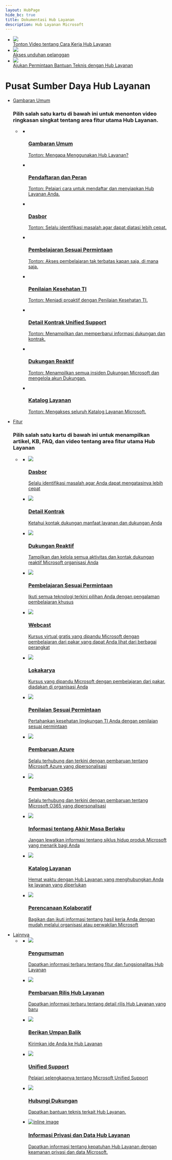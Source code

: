 ```yaml
---
layout: HubPage
hide_bc: true
title: Dokumentasi Hub Layanan
description: Hub Layanan Microsoft
---
```

<div id="main" class="v2">
    <div class="container">
        <ul class="cardsY panelContent featuredContent">
            <li>
                <a href="https://www.youtube.com/embed/XfciralGals?rel=0" target="_blank">
                    <div class="cardSize">
                        <div class="cardPadding">
                            <div class="card">
                                <div class="cardImageOuter">
                                    <div class="cardImage">
                                        <img src="features/Information%20and%20Support%20data%20icon.svg?token=Ag9Jyf2Ku79WtF1s_cSH2gTdppkD-eemks5bC48GwA%3D%3D&sanitize=true">
                                    </div>
                                </div>
                                <div class="cardText">
                                    <span class="likeAnH3">Tonton Video tentang Cara Kerja Hub Layanan</span>
                                </div>
                            </div>
                        </div>
                    </div>
                </a>
            </li>
            <li>
                <a href="./downloads/index.md">
                    <div class="cardSize">
                        <div class="cardPadding">
                            <div class="card">
                                <div class="cardImageOuter">
                                    <div class="cardImage">
                                        <img src="features/Registration%20and%20Roles%20icon.svg?token=Ag9JybNfobr3IpixzDF_HB96BQTAqFrVks5bC5MrwA%3D%3D&sanitize=true">
                                    </div>
                                </div>
                                <div class="cardText">
                                    <span class="likeAnH3">Akses unduhan pelanggan</span>
                                </div>
                            </div>
                        </div>
                    </div>
                </a>
            </li>
            <li>
                <a href="mailto:serviceshubteam@ppas.uservoice.com?subject=Resource%20Center%20Inquiry%3A%20%3CInsert%20question%20topic%3E%3E&amp;body=%3C%3Cplease%20submit%20your%20question%20with%20enough%20detail%20on%20the%20problem%2C%20reproduction%20steps%20and%20what%20you%20desire%20to%20happen%3E%3E" target="_blank">
                    <div class="cardSize">
                        <div class="cardPadding">
                            <div class="card">
                                <div class="cardImageOuter">
                                    <div class="cardImage">
                                        <img src="features/Support%20icon.svg?token=Ag9JyeFIeTavM3ARH0J-1DnNOhV3irhoks5bCkdEwA%3D%3D&sanitize=true">
                                    </div>
                                </div>
                                <div class="cardText">
                                    <span class="likeAnH3">Ajukan Permintaan Bantuan Teknis dengan Hub Layanan</span>
                                </div>
                            </div>
                        </div>
                    </div>
                </a>
            </li>
        </ul>
    </div>
    <div class="container">
        <h1>Pusat Sumber Daya Hub Layanan</h1>
        <ul class="pivots">
            <li data-id="#home" class="pivotItem">
                <a data-default="true" href="#home" data-linktype="self-bookmark">Gambaran Umum</a>
                <h3>Pilih salah satu kartu di bawah ini untuk menonton video ringkasan singkat tentang area fitur utama Hub Layanan.</h3>
                <ul id="home">
                    <li>
                        <a href="#home-all" data-linktype="self-bookmark"></a>
                        <ul id="home-all" class="cardsC">
                            <li>
                                <a href="https://www.youtube.com/embed/E2WL7oZof-c" target="_blank">
                                    <div class="cardSize">
                                        <div class="cardPadding">
                                            <div class="card">
                                                <div class="cardImageOuter">
                                                    <div class="cardImage bgdAccent1 cardScaleImage" style="background-image: url('./index_img/Overview.png');">
                                                        <img alt="" role="presentation" data-scaleimage="./index_img/Overview.png">
                                                    </div>
                                                </div>
                                                <div class="cardText">
                                                    <h3>Gambaran Umum</h3>
                                                    <p>Tonton: Mengapa Menggunakan Hub Layanan?</p>
                                                </div>
                                            </div>
                                        </div>
                                    </div>
                                </a>
                            </li>
                            <li>
                                <a href="./roles/index.md">
                                    <div class="cardSize">
                                        <div class="cardPadding">
                                            <div class="card">
                                                <div class="cardImageOuter">
                                                    <div class="cardImage bgdAccent1 cardScaleImage" style="background-image: url('./index_img/Registration-and-roles.png');">
                                                        <img alt="" role="presentation" data-scaleimage="./index_img/Registration-and-roles.png">
                                                    </div>
                                                </div>
                                                <div class="cardText">
                                                    <h3>Pendaftaran dan Peran</h3>
                                                    <p>Tonton: Pelajari cara untuk mendaftar dan menyiapkan Hub Layanan Anda.</p>
                                                </div>
                                            </div>
                                        </div>
                                    </div>
                                </a>
                            </li>
                            <li>
                                <a href="https://www.youtube.com/embed/OXB6CE0sSsc?rel=0" target="_blank">
                                    <div class="cardSize">
                                        <div class="cardPadding">
                                            <div class="card">
                                                <div class="cardImageOuter">
                                                    <div class="cardImage bgdAccent1 cardScaleImage" style="background-image: url('./index_img/Dashboard.png');">
                                                        <img alt="" role="presentation" data-scaleimage="./index_img/Dashboard.png">
                                                    </div>
                                                </div>
                                                <div class="cardText">
                                                    <h3>Dasbor</h3>
                                                    <p>Tonton: Selalu identifikasi masalah agar dapat diatasi lebih cepat.</p>
                                                </div>
                                            </div>
                                        </div>
                                    </div>
                                </a>
                            </li>
                            <li>
                                <a href="https://www.youtube.com/embed/X-t_YoVvuX0?rel=0" target="_blank">
                                    <div class="cardSize">
                                        <div class="cardPadding">
                                            <div class="card">
                                                <div class="cardImageOuter">
                                                    <div class="cardImage bgdAccent1 cardScaleImage" style="background-image: url('./index_img/Learning-on-demand.png');">
                                                        <img alt="" role="presentation" data-scaleimage="./index_img/Learning-on-demand.png">
                                                    </div>
                                                </div>
                                                <div class="cardText">
                                                    <h3>Pembelajaran Sesuai Permintaan</h3>
                                                    <p>Tonton: Akses pembelajaran tak terbatas kapan saja, di mana saja.</p>
                                                </div>
                                            </div>
                                        </div>
                                    </div>
                                </a>
                            </li>
                            <li>
                                <a href="https://www.youtube.com/embed/KKSwRLirFzQ?rel=0" target="_blank">
                                    <div class="cardSize">
                                        <div class="cardPadding">
                                            <div class="card">
                                                <div class="cardImageOuter">
                                                    <div class="cardImage bgdAccent1 cardScaleImage" style="background-image: url('./index_img/IT-health.png');">
                                                        <img alt="" role="presentation" data-scaleimage="./index_img/IT-health.png">
                                                    </div>
                                                </div>
                                                <div class="cardText">
                                                    <h3>Penilaian Kesehatan TI</h3>
                                                    <p>Tonton: Menjadi proaktif dengan Penilaian Kesehatan TI.</p>
                                                </div>
                                            </div>
                                        </div>
                                    </div>
                                </a>
                            </li>
                            <li>
                                <a href="https://www.youtube.com/embed/J1NdHyiNbnA?rel=0" target="_blank">
                                    <div class="cardSize">
                                        <div class="cardPadding">
                                            <div class="card">
                                                <div class="cardImageOuter">
                                                    <div class="cardImage bgdAccent1 cardScaleImage" style="background-image: url('./index_img/Contract-details.png');">
                                                        <img alt="" role="presentation" data-scaleimage="./index_img/Contract-details.png">
                                                    </div>
                                                </div>
                                                <div class="cardText">
                                                    <h3>Detail Kontrak Unified Support</h3>
                                                    <p>Tonton: Menampilkan dan memperbarui informasi dukungan dan kontrak.</p>
                                                </div>
                                            </div>
                                        </div>
                                    </div>
                                </a>
                            </li>
                            <li>
                                <a href="https://www.youtube.com/embed/m1aGN9NlBXc?rel=0" target="_blank">
                                    <div class="cardSize">
                                        <div class="cardPadding">
                                            <div class="card">
                                                <div class="cardImageOuter">
                                                    <div class="cardImage bgdAccent1 cardScaleImage" style="background-image: url('./index_img/Support.png');">
                                                        <img alt="" role="presentation" data-scaleimage="./index_img/Support.png">
                                                    </div>
                                                </div>
                                                <div class="cardText">
                                                    <h3>Dukungan Reaktif</h3>
                                                    <p>Tonton: Menampilkan semua insiden Dukungan Microsoft dan mengelola akun Dukungan.
                                                    </p>
                                                </div>
                                            </div>
                                        </div>
                                    </div>
                                </a>
                            </li>
                            <li>
                                <a href="https://www.youtube.com/embed/4xuPUjTyIrs?rel=0" target="_blank">
                                    <div class="cardSize">
                                        <div class="cardPadding">
                                            <div class="card">
                                                <div class="cardImageOuter">
                                                    <div class="cardImage bgdAccent1 cardScaleImage" style="background-image: url('./index_img/Services-Catalog.png');">
                                                        <img alt="" role="presentation" data-scaleimage="./index_img/Services-Catalog.png">
                                                    </div>
                                                </div>
                                                <div class="cardText">
                                                    <h3>Katalog Layanan</h3>
                                                    <p>Tonton: Mengakses seluruh Katalog Layanan Microsoft.</p>
                                                </div>
                                            </div>
                                        </div>
                                    </div>
                                </a>
                            </li>
                        </ul>
                    </li>
                </ul>
            </li>
            <li data-id="#features" class="pivotItem">
                <a href="#features" data-linktype="self-bookmark">Fitur</a>
                <h3>Pilih salah satu kartu di bawah ini untuk menampilkan artikel, KB, FAQ, dan video tentang area fitur utama Hub Layanan</h3>
                <ul id="features">
                    <li>
                        <a href="#features-all" data-linktype="self-bookmark"></a>
                        <ul id="features-all" class="cardsA">
                            <li>
                                <a href="./dashboard/index.md">
                                    <div class="cardSize">
                                        <div class="cardPadding">
                                            <div class="card">
                                                <div class="cardImageOuter">
                                                    <div class="cardImage">
                                                        <img src="features/pbi-PowerBILogo2.svg?token=Ag9JycHdO_Z7kT2y9cNFI_RaiQ-MXl42ks5bCkMZwA%3D%3D&sanitize=true">
                                                    </div>
                                                    <div class="cardText">
                                                        <h3>Dasbor</h3>
                                                        <p>Selalu identifikasi masalah agar Anda dapat mengatasinya lebih cepat</p>
                                                    </div>
                                                </div>
                                            </div>
                                        </div>
                                    </div>
                                </a>
                            </li>
                            <li>
                                <a href="./contracts/index.md">
                                    <div class="cardSize">
                                        <div class="cardPadding">
                                            <div class="card">
                                                <div class="cardImageOuter">
                                                    <div class="cardImage">
                                                        <img src="features/contract-data.svg?token=Ag9JybceaIhJEqo-986s6ey4pwMAM4ufks5bCk-HwA%3D%3D&sanitize=true">
                                                    </div>
                                                    <div class="cardText">
                                                        <h3>Detail Kontrak</h3>
                                                        <p>Ketahui kontak dukungan manfaat layanan dan dukungan Anda</p>
                                                    </div>
                                                </div>
                                            </div>
                                        </div>
                                    </div>
                                </a>
                            </li>
                            <li>
                                <a href="./support/index.md">
                                    <div class="cardSize">
                                        <div class="cardPadding">
                                            <div class="card">
                                                <div class="cardImageOuter">
                                                    <div class="cardImage">
                                                        <img src="features/Support%20icon.svg?token=Ag9JyeFIeTavM3ARH0J-1DnNOhV3irhoks5bCkdEwA%3D%3D&sanitize=true">
                                                    </div>
                                                    <div class="cardText">
                                                        <h3>Dukungan Reaktif</h3>
                                                        <p>Tampilkan dan kelola semua aktivitas dan kontak dukungan reaktif Microsoft organisasi Anda</p>
                                                    </div>
                                                </div>
                                            </div>
                                        </div>
                                    </div>
                                </a>
                            </li>
                            <li>
                                <a href="./learning-on-demand/index.md">
                                    <div class="cardSize">
                                        <div class="cardPadding">
                                            <div class="card">
                                                <div class="cardImageOuter">
                                                    <div class="cardImage">
                                                        <img src="features/Learning%20on-demand%20icon.svg?token=Ag9JyS2Pcjt-XvgYEd7unk1yMJcJAHm0ks5bCkfBwA%3D%3D&sanitize=true">
                                                    </div>
                                                    <div class="cardText">
                                                        <h3>Pembelajaran Sesuai Permintaan</h3>
                                                        <p>Ikuti semua teknologi terkini pilihan Anda dengan pengalaman pembelajaran khusus </p>
                                                    </div>
                                                </div>
                                            </div>
                                        </div>
                                    </div>
                                </a>
                            </li>
                            <li>
                                <a href="./webcasts/index.md">
                                    <div class="cardSize">
                                        <div class="cardPadding">
                                            <div class="card">
                                                <div class="cardImageOuter">
                                                    <div class="cardImage">
                                                        <img src="features/Learning%20on-demand%20icon.svg?token=Ag9JyS2Pcjt-XvgYEd7unk1yMJcJAHm0ks5bCkfBwA%3D%3D&sanitize=true">
                                                    </div>
                                                    <div class="cardText">
                                                        <h3>Webcast</h3>
                                                        <p>Kursus virtual gratis yang dipandu Microsoft dengan pembelajaran dari pakar yang dapat Anda lihat dari berbagai perangkat</p>
                                                    </div>
                                                </div>
                                            </div>
                                        </div>
                                    </div>
                                </a>
                            </li>
                            <li>
                                <a href="./workshops/index.md">
                                    <div class="cardSize">
                                        <div class="cardPadding">
                                            <div class="card">
                                                <div class="cardImageOuter">
                                                    <div class="cardImage">
                                                        <img src="features/Learning%20on-demand%20icon.svg?token=Ag9JyS2Pcjt-XvgYEd7unk1yMJcJAHm0ks5bCkfBwA%3D%3D&sanitize=true">
                                                    </div>
                                                    <div class="cardText">
                                                        <h3>Lokakarya</h3>
                                                        <p>Kursus yang dipandu Microsoft dengan pembelajaran dari pakar, diadakan di organisasi Anda</p>
                                                    </div>
                                                </div>
                                            </div>
                                        </div>
                                    </div>
                                </a>
                            </li>
                            <li>
                                <a href="./health/index.md">
                                    <div class="cardSize">
                                        <div class="cardPadding">
                                            <div class="card">
                                                <div class="cardImageOuter">
                                                    <div class="cardImage">
                                                        <img src="features/it-health.svg?token=Ag9JyQJ-VDlbVvK14qrDpQMf9hJymZ5dks5bClI7wA%3D%3D&sanitize=true">
                                                    </div>
                                                    <div class="cardText">
                                                        <h3>Penilaian Sesuai Permintaan</h3>
                                                        <p>Pertahankan kesehatan lingkungan TI Anda dengan penilaian sesuai permintaan</p>
                                                    </div>
                                                </div>
                                            </div>
                                        </div>
                                    </div>
                                </a>
                            </li>
                            <li>
                                <a href="./azure-updates/index.md">
                                    <div class="cardSize">
                                        <div class="cardPadding">
                                            <div class="card">
                                                <div class="cardImageOuter">
                                                    <div class="cardImage">
                                                        <img src="features/update-center.svg?token=Ag9JyQJ-VDlbVvK14qrDpQMf9hJymZ5dks5bClI7wA%3D%3D&sanitize=true">
                                                    </div>
                                                    <div class="cardText">
                                                        <h3>Pembaruan Azure</h3>
                                                        <p>Selalu terhubung dan terkini dengan pembaruan tentang Microsoft Azure yang dipersonalisasi </p>
                                                    </div>
                                                </div>
                                            </div>
                                        </div>
                                    </div>
                                </a>
                            </li>
                            <li>
                                <a href="./o365-updates/index.md">
                                    <div class="cardSize">
                                        <div class="cardPadding">
                                            <div class="card">
                                                <div class="cardImageOuter">
                                                    <div class="cardImage">
                                                        <img src="features/update-center.svg?token=Ag9JyQJ-VDlbVvK14qrDpQMf9hJymZ5dks5bClI7wA%3D%3D&sanitize=true">
                                                    </div>
                                                    <div class="cardText">
                                                        <h3>Pembaruan O365</h3>
                                                        <p>Selalu terhubung dan terkini dengan pembaruan tentang Microsoft O365 yang dipersonalisasi </p>
                                                    </div>
                                                </div>
                                            </div>
                                        </div>
                                    </div>
                                </a>
                            </li>
                            <li>
                                <a href="./end-of-life-updates/index.md">
                                    <div class="cardSize">
                                        <div class="cardPadding">
                                            <div class="card">
                                                <div class="cardImageOuter">
                                                    <div class="cardImage">
                                                        <img src="features/it-health.svg?token=Ag9JyQJ-VDlbVvK14qrDpQMf9hJymZ5dks5bClI7wA%3D%3D&sanitize=true">
                                                    </div>
                                                    <div class="cardText">
                                                        <h3>Informasi tentang Akhir Masa Berlaku</h3>
                                                        <p>Jangan lewatkan informasi tentang siklus hidup produk Microsoft yang menarik bagi Anda</p>
                                                    </div>
                                                </div>
                                            </div>
                                        </div>
                                    </div>
                                </a>
                            </li>
                            <li>
                                <a href="./services/index.md">
                                    <div class="cardSize">
                                        <div class="cardPadding">
                                            <div class="card">
                                                <div class="cardImageOuter">
                                                    <div class="cardImage">
                                                        <img src="features/Services%20Catalog%20icon.svg?token=Ag9JyWoQ-ias4VjsdOqu1NtETa431tUWks5bClMwwA%3D%3D&sanitize=true">
                                                    </div>
                                                    <div class="cardText">
                                                        <h3>Katalog Layanan</h3>
                                                        <p>Hemat waktu dengan Hub Layanan yang menghubungkan Anda ke layanan yang diperlukan</p>
                                                    </div>
                                                </div>
                                            </div>
                                        </div>
                                    </div>
                                </a>
                            </li>
                            <li>
                                <a href="./plans/index.md">
                                    <div class="cardSize">
                                        <div class="cardPadding">
                                            <div class="card">
                                                <div class="cardImageOuter">
                                                    <div class="cardImage">
                                                        <img src="features/Services%20Catalog%20icon.svg?token=Ag9JyWoQ-ias4VjsdOqu1NtETa431tUWks5bClMwwA%3D%3D&sanitize=true">
                                                    </div>
                                                    <div class="cardText">
                                                        <h3>Perencanaan Kolaboratif</h3>
                                                        <p>Bagikan dan ikuti informasi tentang hasil kerja Anda dengan mudah melalui organisasi atau perwakilan Microsoft</p>
                                                    </div>
                                                </div>
                                            </div>
                                        </div>
                                    </div>
                                </a>
                            </li>
                        </ul>
                    </li>
                </ul>
            </li>
            <li data-id="#more" class="pivotItem">
                <a href="#more" data-linktype="self-bookmark">Lainnya</a>
                <ul id="more">
                    <li>
                        <a href="#more-all" data-linktype="self-bookmark"></a>
                        <ul id="more-all" class="cardsA">
                            <li>
                                <a href="https://serviceshub.microsoft.com/blog/category/announcement/" target="_blank">
                                    <div class="cardSize">
                                        <div class="cardPadding">
                                            <div class="card">
                                                <div class="cardImageOuter">
                                                    <div class="cardImage">
                                                        <img src="feedback/lightbulb.svg?token=Ag9Jycnta4JmrGTj6OAXyH5sN_Au_WOGks5bEDiTwA%3D%3D&sanitize=true">
                                                    </div>
                                                    <div class="cardText">
                                                        <h3>Pengumuman</h3>
                                                        <p>Dapatkan informasi terbaru tentang fitur dan fungsionalitas Hub Layanan</p>
                                                    </div>
                                                </div>
                                            </div>
                                        </div>
                                    </div>
                                </a>
                            </li>
                            <li>
                                <a href="https://serviceshub.microsoft.com/blog/category/services-hub/" target="_blank">
                                    <div class="cardSize">
                                        <div class="cardPadding">
                                            <div class="card">
                                                <div class="cardImageOuter">
                                                    <div class="cardImage">
                                                        <img src="feedback/lightbulb.svg?token=Ag9Jycnta4JmrGTj6OAXyH5sN_Au_WOGks5bEDiTwA%3D%3D&sanitize=true">
                                                    </div>
                                                    <div class="cardText">
                                                        <h3>Pembaruan Rilis Hub Layanan</h3>
                                                        <p>Dapatkan informasi terbaru tentang detail rilis Hub Layanan yang baru</p>
                                                    </div>
                                                </div>
                                            </div>
                                        </div>
                                    </div>
                                </a>
                            </li>
                            <li>
                                <a href="mailto:SHub_Feedback_RC@Microsoft.com?subject=Resource%20Center%20Feedback%3A%20%3CInsert%20feedback%20topic%3E%3E&amp;body=%3C%3Cplease%20submit%20your%20feedback%20with%20enough%20detail%20on%20the%20problem%2C%20reproduction%20steps%20and%20what%20you%20desire%20to%20happen%3E%3E" target="_blank">
                                    <div class="cardSize">
                                        <div class="cardPadding">
                                            <div class="card">
                                                <div class="cardImageOuter">
                                                    <div class="cardImage">
                                                        <img src="feedback/lightbulb.svg?token=Ag9Jycnta4JmrGTj6OAXyH5sN_Au_WOGks5bEDiTwA%3D%3D&sanitize=true">
                                                    </div>
                                                    <div class="cardText">
                                                        <h3>Berikan Umpan Balik</h3>
                                                        <p>Kirimkan ide Anda ke Hub Layanan</p>
                                                    </div>
                                                </div>
                                            </div>
                                        </div>
                                    </div>
                                </a>
                            </li>
                            <li>
                                <a href="https://aka.ms/unified-support" target="_blank">
                                    <div class="cardSize">
                                        <div class="cardPadding">
                                            <div class="card">
                                                <div class="cardImageOuter">
                                                    <div class="cardImage">
                                                        <img src="feedback/question.svg?token=Ag9JydVOysae5859Fi_cxfWoyEKsej5Pks5bO94qwA%3D%3D&sanitize=true">
                                                    </div>
                                                    <div class="cardText">
                                                        <h3>Unified Support</h3>
                                                        <p>Pelajari selengkapnya tentang Microsoft Unified Support</p>
                                                    </div>
                                                </div>
                                            </div>
                                        </div>
                                    </div>
                                </a>
                            </li>
                            <li>
                                <a href="mailto:serviceshubteam@ppas.uservoice.com?subject=Resource%20Center%20Inquiry%3A%20%3CInsert%20question%20topic%3E%3E&amp;body=%3C%3Cplease%20submit%20your%20question%20with%20enough%20detail%20on%20the%20problem%2C%20reproduction%20steps%20and%20what%20you%20desire%20to%20happen%3E%3E">
                                    <div class="cardSize">
                                        <div class="cardPadding">
                                            <div class="card">
                                                <div class="cardImageOuter">
                                                    <div class="cardImage">
                                                        <img src="features/Support%20icon.svg?token=Ag9JyWoQ-ias4VjsdOqu1NtETa431tUWks5bClMwwA%3D%3D&sanitize=true">
                                                    </div>
                                                    <div class="cardText">
                                                        <h3>Hubungi Dukungan</h3>
                                                        <p>Dapatkan bantuan teknis terkait Hub Layanan.</p>
                                                    </div>
                                                </div>
                                            </div>
                                        </div>
                                    </div>
                                </a>
                            </li>
                            <li>
                                <a href="./feedback/privacy.md">
                                    <div class="cardSize">
                                        <div class="cardPadding">
                                            <div class="card">
                                                <div class="cardImageOuter">
                                                    <div class="cardImage">
                                                        <img alt="inline image" src="./features/Information%20and%20Support%20data%20icon.svg">
                                                    </div>
                                                    <div class="cardText">
                                                        <h3>Informasi Privasi dan Data Hub Layanan</h3>
                                                        <p>Dapatkan informasi tentang kepatuhan Hub Layanan dengan keamanan privasi dan data Microsoft.</p>
                                                    </div>
                                                </div>
                                            </div>
                                        </div>
                                    </div>
                                </a>
                            </li>
                        </ul>
                    </li>
                </ul>
            </li>
        </ul>
    </div>
</div>
